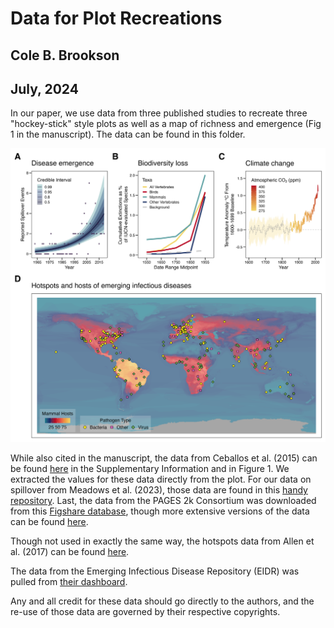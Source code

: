 # Data for Plot Recreations 
## Cole B. Brookson
## July, 2024

In our paper, we use data from three published studies to recreate three "hockey-stick" style plots as well as a map of richness and emergence (Fig 1 in the manuscript). The data can be found in this folder. 

<img src="https://github.com/viralemergence/pnpc/blob/main/figs/fig-1/figure-1.png">

While also cited in the manuscript, the data from Ceballos et al. (2015) can be found [here](https://www.science.org/doi/10.1126/sciadv.1400253) in the Supplementary Information and in Figure 1. We extracted the values for these data directly from the plot. For our data on spillover from Meadows et al. (2023), those data are found in this [handy repository](https://github.com/concentricbyginkgo/zoonotic_spillover_trend). Last, the data from the PAGES 2k Consortium was downloaded from this [Figshare database](https://figshare.com/articles/dataset/Reconstruction_ensemble_median_and_95_range/8143094), though more extensive versions of the data can be found [here](https://www.ncei.noaa.gov/access/paleo-search/study/21171). 

Though not used in exactly the same way, the hotspots data from Allen et al. (2017) can be found [here](https://www.nature.com/articles/s41467-017-00923-8).

The data from the Emerging Infectious Disease Repository (EIDR) was pulled from [their dashboard](https://eidr.ecohealthalliance.org/event-map).

Any and all credit for these data should go directly to the authors, and the re-use of those data are governed by their respective copyrights. 
